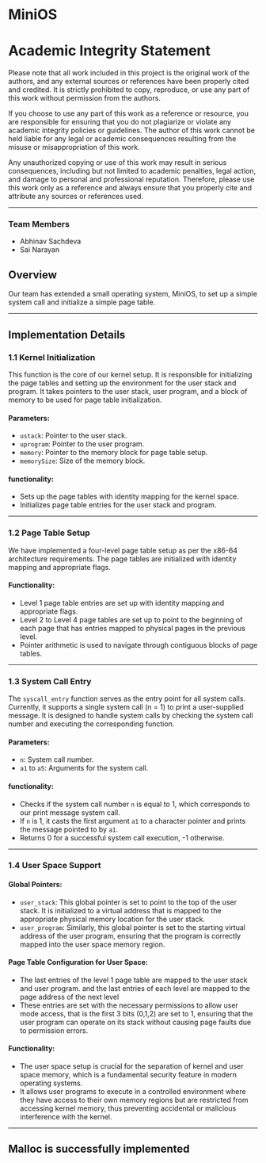 # MiniOS

# Academic Integrity Statement

Please note that all work included in this project is the original work of the authors, and any external sources or references have been properly cited and credited. It is strictly prohibited to copy, reproduce, or use any part of this work without permission from the authors.

If you choose to use any part of this work as a reference or resource, you are responsible for ensuring that you do not plagiarize or violate any academic integrity policies or guidelines. The author of this work cannot be held liable for any legal or academic consequences resulting from the misuse or misappropriation of this work.

Any unauthorized copying or use of this work may result in serious consequences, including but not limited to academic penalties, legal action, and damage to personal and professional reputation. Therefore, please use this work only as a reference and always ensure that you properly cite and attribute any sources or references used.

---


### Team Members
- Abhinav Sachdeva
- Sai Narayan

## Overview
Our team has extended a small operating system, MiniOS, to set up a simple system call and initialize a simple page table.

____

## Implementation Details

### 1.1 Kernel Initialization
This function is the core of our kernel setup. It is responsible for initializing the page tables and setting up the environment for the user stack and program. It takes pointers to the user stack, user program, and a block of memory to be used for page table initialization.

#### Parameters:
- `ustack`: Pointer to the user stack.
- `uprogram`: Pointer to the user program.
- `memory`: Pointer to the memory block for page table setup.
- `memorySize`: Size of the memory block.

#### functionality:
- Sets up the page tables with identity mapping for the kernel space.
- Initializes page table entries for the user stack and program.


________

### 1.2 Page Table Setup
We have implemented a four-level page table setup as per the x86-64 architecture requirements. The page tables are initialized with identity mapping and appropriate flags.

#### Functionality:
- Level 1 page table entries are set up with identity mapping and appropriate flags.
- Level 2 to Level 4 page tables are set up to point to the beginning of each page that has entries mapped to physical pages in the previous level.
- Pointer arithmetic is used to navigate through contiguous blocks of page tables.

_______

### 1.3 System Call Entry
The `syscall_entry` function serves as the entry point for all system calls. Currently, it supports a single system call (n = 1) to print a user-supplied message. It is designed to handle system calls by checking the system call number and executing the corresponding function.

#### Parameters:
- `n`: System call number.
- `a1` to `a5`: Arguments for the system call.

#### functionality:
- Checks if the system call number `n` is equal to 1, which corresponds to our print message system call.
- If `n` is 1, it casts the first argument `a1` to a character pointer and prints the message pointed to by `a1`.
- Returns 0 for a successful system call execution, -1 otherwise.


________

### 1.4 User Space Support
#### Global Pointers:

- `user_stack`: This global pointer is set to point to the top of the user stack. It is initialized to a virtual address that is mapped to the appropriate physical memory location for the user stack.
- `user_program`: Similarly, this global pointer is set to the starting virtual address of the user program, ensuring that the program is correctly mapped into the user space memory region.

#### Page Table Configuration for User Space:

- The last entries of the level 1 page table are mapped to the user stack and user program. and the last entries of each level are mapped to the page address of the next level
- These entries are set with the necessary permissions to allow user mode access, that is the first 3 bits (0,1,2) are set to 1, ensuring that the user program can operate on its stack without causing page faults due to permission errors.

#### Functionality:

- The user space setup is crucial for the separation of kernel and user space memory, which is a fundamental security feature in modern operating systems.
- It allows user programs to execute in a controlled environment where they have access to their own memory regions but are restricted from accessing kernel memory, thus preventing accidental or malicious interference with the kernel.

_____

## Malloc is successfully implemented
